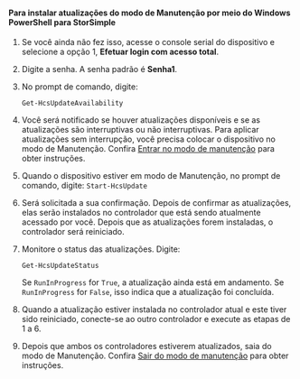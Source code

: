 
#### Para instalar atualizações do modo de Manutenção por meio do Windows PowerShell para StorSimple

1. Se você ainda não fez isso, acesse o console serial do dispositivo e selecione a opção 1, **Efetuar login com acesso total**. 

2. Digite a senha. A senha padrão é **Senha1**.

3. No prompt de comando, digite:

     `Get-HcsUpdateAvailability`
    
4. Você será notificado se houver atualizações disponíveis e se as atualizações são interruptivas ou não interruptivas. Para aplicar atualizações sem interrupção, você precisa colocar o dispositivo no modo de Manutenção. Confira [Entrar no modo de manutenção](#enter-maintenance-mode) para obter instruções.

5. Quando o dispositivo estiver em modo de Manutenção, no prompt de comando, digite: `Start-HcsUpdate`

6. Será solicitada a sua confirmação. Depois de confirmar as atualizações, elas serão instalados no controlador que está sendo atualmente acessado por você. Depois que as atualizações forem instaladas, o controlador será reiniciado.

7. Monitore o status das atualizações. Digite:

	`Get-HcsUpdateStatus`
	
	Se `RunInProgress` for `True`, a atualização ainda está em andamento. Se `RunInProgress` for `False`, isso indica que a atualização foi concluída.

7. Quando a atualização estiver instalada no controlador atual e este tiver sido reiniciado, conecte-se ao outro controlador e execute as etapas de 1 a 6.

8. Depois que ambos os controladores estiverem atualizados, saia do modo de Manutenção. Confira [Sair do modo de manutenção](#exit-maintenance-mode) para obter instruções.

<!---HONumber=August15_HO6-->